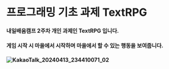 # 프로그래밍 기초 과제 TextRPG
 
#### 내일배움캠프 2주차 개인 과제인 TextRPG 입니다.
#### 게임 시작 시 마을에서 시작하며 마을에서 할 수 있는 행동을 보여줍니다.
#### ![KakaoTalk_20240413_234410071_02](https://github.com/Besin/TextRPG/assets/26331680/04fbaae4-cc70-4676-882e-405b4f61b0dd)
